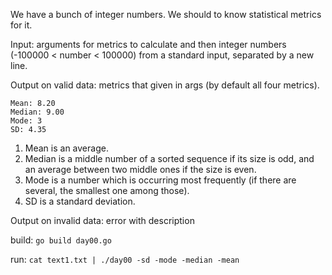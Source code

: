 We have a bunch of integer numbers.
We should to know statistical metrics for it.

Input: arguments for metrics to calculate and then integer numbers (-100000 < number < 100000) from a standard input, separated by a new line.

Output on valid data: metrics that given in args (by default all four metrics).
```
Mean: 8.20
Median: 9.00
Mode: 3
SD: 4.35
```
1. Mean is an average.
2. Median is a middle number of a sorted sequence if its size is odd, and an average between two middle ones if the size is even.
3. Mode is a number which is occurring most frequently (if there are several, the smallest one among those).
4. SD is a standard deviation.

Output on invalid data: error with description

build: ```go build day00.go```

run: ```cat text1.txt | ./day00 -sd -mode -median -mean```
